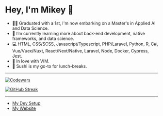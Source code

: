 # Hey, I'm Mikey 👋

- 🧑‍🎓 Graduated with a 1st, I'm now embarking on a Master's in Applied AI and Data Science.
- 🌱 I’m currently learning more about back-end development, native frameworks, and data science.
- 💻 HTML, CSS/SCSS, Javascript/Typescript, PHP/Laravel, Python, R, C#, Vue/Vuex/Nuxt, React/Next/Native, Laravel, Node, Docker, Cypress, Jest.
- 💖 In love with VIM.
- 🍣 Sushi is my go-to for lunch-breaks.

---

[![Codewars](https://www.codewars.com/users/MikeyJL/badges/large)](https://www.codewars.com/users/MikeyJL)

[![GitHub Streak](http://github-readme-streak-stats.herokuapp.com?user=MikeyJL&hide_border=true)](https://git.io/streak-stats)

<!-- [![willianrod's wakatime stats](https://github-readme-stats.vercel.app/api/wakatime?username=mikeylau)](https://github.com/anuraghazra/github-readme-stats) -->

---

- [My Dev Setup](https://github.com/MikeyJL/dev-env)
- [My Website](https://mikeylau.uk)
